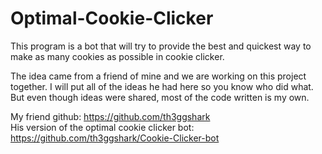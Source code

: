 # Optimal-Cookie-Clicker

This program is a bot that will try to provide the best and quickest way to make as many cookies as possible in cookie clicker.

The idea came from a friend of mine and we are working on this project together. I will put all of the ideas he had here so you know who did what. But even though ideas were shared, most of the code written is my own.

My friend github: https://github.com/th3ggshark  
His version of the optimal cookie clicker bot: https://github.com/th3ggshark/Cookie-Clicker-bot
